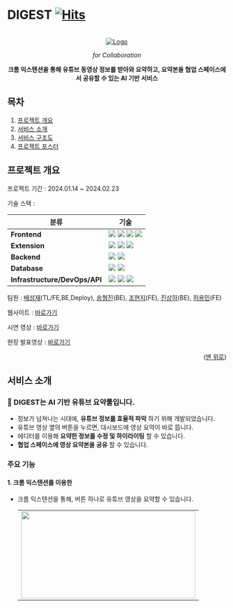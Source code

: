 # DIGEST [![Hits](https://hits.seeyoufarm.com/api/count/incr/badge.svg?url=https%3A%2F%2Fgithub.com%2Fjungle-digestify&count_bg=%233DC8BC&title_bg=%23555555&icon=&icon_color=%23E7E7E7&title=Digest&edge_flat=false)](https://hits.seeyoufarm.com)

<a name="readme-top"></a>

<!-- PROJECT LOGO -->
<br />
<div align="center">
  <a href="https://jungle-digest.site/" target="_blank">
    <img src="https://github.com/jungle-digestify/digestify/assets/147629257/6fdd44bd-4dd7-497b-bca0-de91c7233fba" alt="Logo" width="" height="">

  </a>

  <p align="center">
   <i>for Collaboration</i>
  </p>
  <p align="center">
    <b> 크롬 익스텐션을 통해 유튜브 동영상 정보를 받아와 요약하고, 요약본을 협업 스페이스에서 공유할 수 있는 AI 기반 서비스</b>
  </p>
</div>

<!-- TABLE OF CONTENTS -->

## 목차

1. [프로젝트 개요](#Digest)
2. [서비스 소개](#Intro)
3. [서비스 구조도](#Arch)
4. [프로젝트 포스터](#Poster)

<!-- ABOUT THE PROJECT -->

<a name="Highlighters"> </a>

## 프로젝트 개요

프로젝트 기간 : 2024.01.14 ~ 2024.02.23

기술 스택 :

| 분류                      | 기술                                                                                                                                                                                                                                                                                                                                                                                                                                           |
| ------------------------- | ---------------------------------------------------------------------------------------------------------------------------------------------------------------------------------------------------------------------------------------------------------------------------------------------------------------------------------------------------------------------------------------------------------------------------------------------- |
| **Frontend**              | <img src="https://img.shields.io/badge/react-61DAFB?style=for-the-badge&logo=react&logoColor=black"> <img src="https://img.shields.io/badge/Next.js-000000?style=for-the-badge&logo=Next.js&logoColor=white"/> <img src="https://img.shields.io/badge/tailwindcss-38B2AC?style=for-the-badge&logo=tailwind-css&logoColor=white"> <img src="https://img.shields.io/badge/shadcn%2Fui-000?logo=shadcnui&logoColor=fff&style=for-the-badge&color=grey">|
| **Extension**             | <img src="https://img.shields.io/badge/Extension Manifest v3-4285F4?style=for-the-badge&logo=googlechrome&logoColor=white"> <img src="https://img.shields.io/badge/react-61DAFB?style=for-the-badge&logo=react&logoColor=black"> <img src="https://img.shields.io/badge/OpenAI-4479A1?style=for-the-badge&logo=OpenAI&logoColor=white">                                                                                                      |
| **Backend**               | <img src="https://img.shields.io/badge/Next.js-000000?style=for-the-badge&logo=Next.js&logoColor=white"/> <img src="https://img.shields.io/badge/PM2-2B037A?style=for-the-badge&logo=PM2&logoColor=white"/>                                                                                                                                                                                                                                                                                                                                |
| **Database**              | <img src="https://img.shields.io/badge/postgresql-4479A1?style=for-the-badge&logo=postgresql&logoColor=white"> <img src="https://img.shields.io/badge/drizzleorm-C5F74F?style=for-the-badge&logo=Drizzle&logoColor=black">                                                                                                         |
| **Infrastructure/DevOps/API** | <img src="https://img.shields.io/badge/docker-2496ED?style=for-the-badge&logo=docker&logoColor=white"> <img src="https://img.shields.io/badge/Nginx-009639?style=for-the-badge&logo=nginx&logoColor=white"> <img src="https://img.shields.io/badge/aws_ec2-FF9900?style=for-the-badge&logo=amazonaws&logoColor=white">           |


팀원 : [배성재](https://github.com/sungjaebae)(TL/FE,BE,Deploy), [송형진](https://github.com/hyeongjinsong)(BE), [조현지](https://github.com/chohyunji1007)(FE), [진상하](https://github.com/slemdem)(BE), [허용민](https://github.com/JungleHuh)(FE)

웹사이트 : [바로가기](https://jungle-digest.site/)

시연 영상 : [바로가기]()

현장 발표영상 : [바로가기]()

<p align="right">(<a href="#readme-top">맨 위로</a>)</p>

<a name="Intro"> </a>

## 서비스 소개

<h3> DIGEST는 AI 기반 유튜브 요약툴입니다. </h3>
 
- 정보가 넘쳐나는 시대에, __유튜브 정보를 효율적 파악__ 하기 위해 개발되었습니다.
- 유튜브 영상 옆의 버튼을 누르면, 대시보드에 영상 요약이 바로 뜹니다.
- 에디터를 이용해 __요약한 정보를 수정 및 하이라이팅__ 할 수 있습니다.
- __협업 스페이스에 영상 요약본을 공유__ 할 수 있습니다.

 <h3 align="left">주요 기능</h3>
 
#### 1. 크롬 익스텐션를 이용한 
- 크롬 익스텐션을 통해, 버튼 하나로 유튜브 영상을 요약할 수 있습니다.
   <table border="0" >
    <tr>
        <td><img width="400" height="200" src="https://github.com/jungle-digestify/digestify/assets/147629257/8610371b-51fa-49a1-a4a3-f936d5e7e65d"> </img></td>
        
        
   </tr>
<!-- 여기 포스터 넣어주세용 -->
<!-- This is a [Next.js](https://nextjs.org/) project bootstrapped with [`create-next-app`](https://github.com/vercel/next.js/tree/canary/packages/create-next-app). 


<h1>Digest (2022.01.12 - 2022.02.24)</h1>

### 유튜브 영상 요약 및 공유가 가능한 AI기반 서비스

- 크롬 익스텐션을 통한 유튜브 영상 AI 요약 및 요약 수정 
- 개인 스페이스 또는 팀 스페이스를 통해 요약 공유 가능

### 🗓️ 프로젝트 기간
##     2024.01.14 ~ 2024.02.23

### 🔗 바로가기 
 - 서비스:
 - 발표영상:

   
### 👨‍👨‍👦‍👦 팀원 소개
이름	역할
배성재	개발환경 구축 및 배포,TRPC, Next.Auth 로그인/회원가입 기능 구현, 
송형진 협업 스페이스 구성, 협업스페이스 초대시 메일 전송 기능 구현, 유튜브 데이터 전송 크롬 익스텐션 구현
조현지	반응형 UI/UX, React-Player를 사용한 동영상 서비스 구현, 타임 스탬프 구현
진상하	에디터 구현, DB 설계, 협업 스페이스 구현
허용민


### 사용 방법
1. extension 폴더를 다운받아 chrome 확장 프로그램에 추가한다.
2. 페이지에서 회원가입을 한다.
3. 익스텐션을 켜고, 유튜브에 들어가 요약을 원하는 영상에서 뜨는 익스텐션 아이콘을 누른다.
4. 페이지로 돌아와 요약된 내용을 확인하고, 텍스트 수정이 가능하다.
5. 처음 요약 내용은 개인 스페이스에 저장되며, 공유하기를 눌러 팀 스페이스로 공유한다.

## Getting Started

```bash
pnpm exec drizzle-kit push:sqlite
```

## env list

```bash
GITHUB_ID =
GITHUB_SECRET =
NEXTAUTH_SECRET=
OPENAI_API_KEY=
```

then, run the development server:

```bash
pnpm dev
```

Open [http://localhost:3000](http://localhost:3000) with your browser to see the result.

You can start editing the page by modifying `app/page.tsx`. The page auto-updates as you edit the file.

This project uses [`next/font`](https://nextjs.org/docs/basic-features/font-optimization) to automatically optimize and load Inter, a custom Google Font.

## Learn More

To learn more about Next.js, take a look at the following resources:

- [Next.js Documentation](https://nextjs.org/docs) - learn about Next.js features and API.
- [Learn Next.js](https://nextjs.org/learn) - an interactive Next.js tutorial.

You can check out [the Next.js GitHub repository](https://github.com/vercel/next.js/) - your feedback and contributions are welcome!

## Deploy on Vercel

The easiest way to deploy your Next.js app is to use the [Vercel Platform](https://vercel.com/new?utm_medium=default-template&filter=next.js&utm_source=create-next-app&utm_campaign=create-next-app-readme) from the creators of Next.js.

Check out our [Next.js deployment documentation](https://nextjs.org/docs/deployment) for more details.
-->
